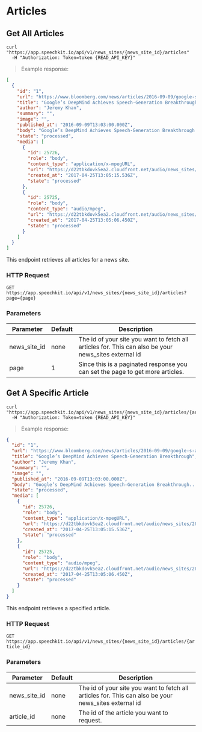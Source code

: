 # Articles

## Get All Articles

```shell
curl "https://app.speechkit.io/api/v1/news_sites/{news_site_id}/articles"
  -H "Authorization: Token=token {READ_API_KEY}"
```

> Example response:

```json
[
  {
    "id": "1",
    "url": "https://www.bloomberg.com/news/articles/2016-09-09/google-s-ai-brainiacs-achieve-speech-generation-breakthrough",
    "title": "Google’s DeepMind Achieves Speech-Generation Breakthrough",
    "author": "Jeremy Khan",
    "summary": "",
    "image": "",
    "published_at": "2016-09-09T13:03:00.000Z",
    "body": "Google’s DeepMind Achieves Speech-Generation Breakthrough.....",
    "state": "processed",
    "media": [
      {
        "id": 25726,
        "role": "body",
        "content_type": "application/x-mpegURL",
        "url": "https://d22tbkdovk5ea2.cloudfront.net/audio/news_sites/28/articles/12860/roles/body/voices/37/ab6faf941b7f604a77a60c5ebcacda82.m3u8",
        "created_at": "2017-04-25T13:05:15.536Z",
        "state": "processed"
      },
      {
        "id": 25725,
        "role": "body",
        "content_type": "audio/mpeg",
        "url": "https://d22tbkdovk5ea2.cloudfront.net/audio/news_sites/28/articles/12860/roles/body/voices/37/c9d36a0c25e84d98c5a40f4a6ca510ca.mp3",
        "created_at": "2017-04-25T13:05:06.450Z",
        "state": "processed"
      }
    ]
  }
]
```

This endpoint retrieves all articles for a news site.

### HTTP Request

`GET https://app.speechkit.io/api/v1/news_sites/{news_site_id}/articles?page={page}`

### Parameters

Parameter | Default | Description
--------- | ------- | -----------
news_site_id | none | The id of your site you want to fetch all articles for. This can also be your news_sites external id
page | 1 | Since this is a paginated response you can set the page to get more articles.



## Get A Specific Article

```shell
curl "https://app.speechkit.io/api/v1/news_sites/{news_site_id}/articles/{article_id}"
  -H "Authorization: Token=token {READ_API_KEY}"
```

> Example response:

```json
{
  "id": "1",
  "url": "https://www.bloomberg.com/news/articles/2016-09-09/google-s-ai-brainiacs-achieve-speech-generation-breakthrough",
  "title": "Google’s DeepMind Achieves Speech-Generation Breakthrough",
  "author": "Jeremy Khan",
  "summary": "",
  "image": "",
  "published_at": "2016-09-09T13:03:00.000Z",
  "body": "Google’s DeepMind Achieves Speech-Generation Breakthrough.....",
  "state": "processed",
  "media": [
    {
      "id": 25726,
      "role": "body",
      "content_type": "application/x-mpegURL",
      "url": "https://d22tbkdovk5ea2.cloudfront.net/audio/news_sites/28/articles/12860/roles/body/voices/37/ab6faf941b7f604a77a60c5ebcacda82.m3u8",
      "created_at": "2017-04-25T13:05:15.536Z",
      "state": "processed"
    },
    {
      "id": 25725,
      "role": "body",
      "content_type": "audio/mpeg",
      "url": "https://d22tbkdovk5ea2.cloudfront.net/audio/news_sites/28/articles/12860/roles/body/voices/37/c9d36a0c25e84d98c5a40f4a6ca510ca.mp3",
      "created_at": "2017-04-25T13:05:06.450Z",
      "state": "processed"
    }
  ]
}
```

This endpoint retrieves a specified article.

### HTTP Request

`GET https://app.speechkit.io/api/v1/news_sites/{news_site_id}/articles/{article_id}`

### Parameters

Parameter | Default | Description
--------- | ------- | -----------
news_site_id | none | The id of your site you want to fetch all articles for. This can also be your news_sites external id
article_id | none | The id of the article you want to request.



